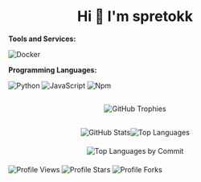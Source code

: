 <h1 align="center">Hi 👋 I'm spretokk</h1>


**Tools and Services:**

![Docker](https://img.shields.io/badge/Tools-Docker-informational?style=flat&logo=docker&logoColor=white&color=6aa6f8)

**Programming Languages:**

![Python](https://img.shields.io/badge/Code-Python-informational?style=flat&logo=python&logoColor=white&color=6aa6f8)
![JavaScript](https://img.shields.io/badge/Code-Javascript-informational?style=flat&logo=javascript&logoColor=white&color=6aa6f8)
![Npm](https://img.shields.io/npm/v/npm.svg?logo=nodedotjs&logoColor=white&color=6aa6f8)

##
<p align="center">
  <img src="https://github-profile-trophy.vercel.app/?username=itchkeria&theme=darkhub&no-bg=true&no-frame=true" alt="GitHub Trophies" />
</p>

##



<div align="left">
  <div style="display: flex; justify-content: center;">
    <img src="http://github-profile-summary-cards.vercel.app/api/cards/stats?username=itchkeria&theme=github_dark" alt="GitHub Stats" />
    <img src="http://github-profile-summary-cards.vercel.app/api/cards/repos-per-language?username=itchkeria&theme=github_dark" alt="Top Languages" />
  </div>
  <div style="display: flex; justify-content: center; margin-top: 20px;">
    <img src="http://github-profile-summary-cards.vercel.app/api/cards/profile-details?username=itchkeria&theme=github_dark" alt="Top Languages by Commit" />
  </div>
</div>

<div align="left" style="margin-top: 20px;">
  <img src="https://komarev.com/ghpvc/?username=itchkeria&color=blue&style=flat" alt="Profile Views"/>
  <img src="https://img.shields.io/badge/dynamic/json?&label=Total%20Stars&color=blue&style=flat&style=for-the-badge&query=%24.stars&url=https://api.github-star-counter.workers.dev/user/itchkeria" alt="Profile Stars"></a>
  <img src="https://img.shields.io/badge/dynamic/json?&label=Total%20Forks&color=blue&style=flat&style=for-the-badge&query=%24.forks&url=https://api.github-star-counter.workers.dev/user/itchkeria" alt="Profile Forks"></a>
</div>
